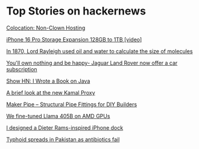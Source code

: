 # Top Stories on hackernews <br />
[Colocation: Non-Clown Hosting](http://rachelbythebay.com/w/2024/09/23/colo/)

[iPhone 16 Pro Storage Expansion 128GB to 1TB [video]](https://www.youtube.com/watch?v=KRRNR4HyYaw)

[In 1870, Lord Rayleigh used oil and water to calculate the size of molecules](https://www.atomsonly.news/p/franklin-oil)

[You'll own nothing and be happy- Jaguar Land Rover now offer a car subscription](https://www.drivepivotal.com/)

[Show HN: I Wrote a Book on Java]()

[A brief look at the new Kamal Proxy](https://nts.strzibny.name/kamal-proxy/)

[Maker Pipe – Structural Pipe Fittings for DIY Builders](https://makerpipe.com/)

[We fine-tuned Llama 405B on AMD GPUs](https://publish.obsidian.md/felafax/pages/Tune+Llama3+405B+on+AMD+MI300x+(our+journey))

[I designed a Dieter Rams-inspired iPhone dock](https://arslan.io/2024/09/23/dieter-rams-inspired-iphone-dock/)

[Typhoid spreads in Pakistan as antibiotics fail](https://www.theguardian.com/global-development/2024/sep/24/drug-resistant-typhoid-disease-pakistan-antibiotics-superbugs-children)
